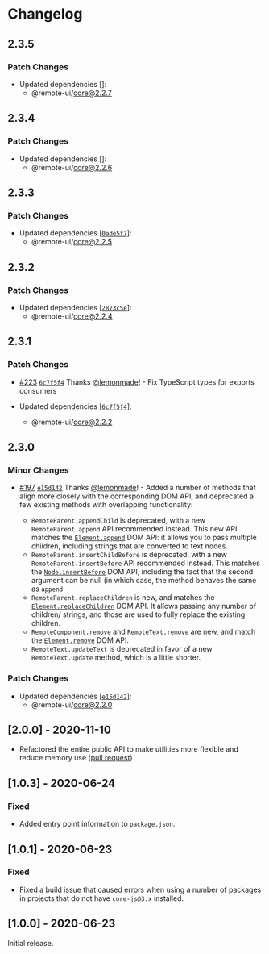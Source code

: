# Changelog

## 2.3.5

### Patch Changes

- Updated dependencies []:
  - @remote-ui/core@2.2.7

## 2.3.4

### Patch Changes

- Updated dependencies []:
  - @remote-ui/core@2.2.6

## 2.3.3

### Patch Changes

- Updated dependencies [[`0ade5f7`](https://github.com/Shopify/remote-dom/commit/0ade5f74ad96bdb2b8513b2b18c0b9298717e672)]:
  - @remote-ui/core@2.2.5

## 2.3.2

### Patch Changes

- Updated dependencies [[`2873c5e`](https://github.com/Shopify/remote-ui/commit/2873c5efc1f885e5cc906fa07cb11bcc2753c1d7)]:
  - @remote-ui/core@2.2.4

## 2.3.1

### Patch Changes

- [#223](https://github.com/Shopify/remote-ui/pull/223) [`6c7f5f4`](https://github.com/Shopify/remote-ui/commit/6c7f5f44314447a436c8277f2d23e5ba82fb5c3e) Thanks [@lemonmade](https://github.com/lemonmade)! - Fix TypeScript types for exports consumers

- Updated dependencies [[`6c7f5f4`](https://github.com/Shopify/remote-ui/commit/6c7f5f44314447a436c8277f2d23e5ba82fb5c3e)]:
  - @remote-ui/core@2.2.2

## 2.3.0

### Minor Changes

- [#197](https://github.com/Shopify/remote-ui/pull/197) [`e15d142`](https://github.com/Shopify/remote-ui/commit/e15d1423f3759bdf9368d1fe3964347fd8a0c301) Thanks [@lemonmade](https://github.com/lemonmade)! - Added a number of methods that align more closely with the corresponding DOM API, and deprecated a few existing methods with overlapping functionality:

  - `RemoteParent.appendChild` is deprecated, with a new `RemoteParent.append` API recommended instead. This new API matches the [`Element.append`](https://developer.mozilla.org/en-US/docs/Web/API/Element/append) DOM API: it allows you to pass multiple children, including strings that are converted to text nodes.
  - `RemoteParent.insertChildBefore` is deprecated, with a new `RemoteParent.insertBefore` API recommended instead. This matches the [`Node.insertBefore`](https://developer.mozilla.org/en-US/docs/Web/API/Node/insertBefore) DOM API, including the fact that the second argument can be null (in which case, the method behaves the same as `append`
  - `RemoteParent.replaceChildren` is new, and matches the [`Element.replaceChildren`](https://developer.mozilla.org/en-US/docs/Web/API/Element/replaceChildren) DOM API. It allows passing any number of children/ strings, and those are used to fully replace the existing children.
  - `RemoteComponent.remove` and `RemoteText.remove` are new, and match the [`Element.remove`](https://developer.mozilla.org/en-US/docs/Web/API/Element/remove) DOM API.
  - `RemoteText.updateText` is deprecated in favor of a new `RemoteText.update` method, which is a little shorter.

### Patch Changes

- Updated dependencies [[`e15d142`](https://github.com/Shopify/remote-ui/commit/e15d1423f3759bdf9368d1fe3964347fd8a0c301)]:
  - @remote-ui/core@2.2.0

## [2.0.0] - 2020-11-10

- Refactored the entire public API to make utilities more flexible and reduce memory use ([pull request](https://github.com/Shopify/remote-ui/pull/35))

## [1.0.3] - 2020-06-24

### Fixed

- Added entry point information to `package.json`.

## [1.0.1] - 2020-06-23

### Fixed

- Fixed a build issue that caused errors when using a number of packages in projects that do not have `core-js@3.x` installed.

## [1.0.0] - 2020-06-23

Initial release.

